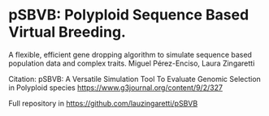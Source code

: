 # pSBVB: Polyploid Sequence Based Virtual Breeding.
A flexible, efficient gene dropping algorithm to simulate sequence based population data and complex traits.
Miguel Pérez-Enciso, Laura Zingaretti

Citation:
pSBVB: A Versatile Simulation Tool To Evaluate Genomic Selection in Polyploid species
https://www.g3journal.org/content/9/2/327

Full repository in
https://github.com/lauzingaretti/pSBVB
